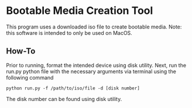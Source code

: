 # Bootable Media Creation Tool

This program uses a downloaded iso file to create bootable media. Note: this software is intended to only be used on MacOS. 

## How-To

Prior to running, format the intended device using disk utility. Next, run the run.py python file with the necessary arguments via terminal using the following command

```
python run.py -f /path/to/iso/file -d [disk number]
```

The disk number can be found using disk utility.
